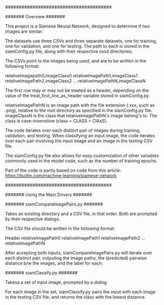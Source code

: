 #######################################

####### Overview #######

This project is a Siamese Neural Network, designed to determine if two images are similar.

The datasets use three CSVs and three separate datasets, one for training, one for validation, and one for testing. The path to each is stored in the siamConfig.py file, along with their respective rood directories.

The CSVs point to the images being used, and are to be written in the following format:

relativeImagepath0,imageClass0
relativeImagePath1,imageClass1
relativeImagePath2,imageClass2
...
relativeImagePathN,imageClassN

The first row may or may not be treated as a header, depending on the value of the treat_first_line_as_header variable stored in siamConfig.py.

relativeImagePathN is an image path with the file extension (.xxx, such as .png), relative to the root directory as specified in the siamConfig.py file.
imageClassN is the class that relativeImagePathN's image belong's to. The class is case-insensitive (class = CLASS = ClAsS).

The code iterates over each distinct pair of images during training, validation, and testing. When classifying an input image, the code iterates over each pair involving the input image and an image in the testing CSV file.

The siamConfig.py file also allows for easy customization of other variables commonly used in the model code, such as the number of training epochs.

Part of the code is partly based on code from this article: https://builtin.com/machine-learning/siamese-network

#######################################

####### Using the Main Drivers #######

####### siamCompareImagePairs.py #######

Takes an existing directory and a CSV file, in that order. Both are prompted by their respective dialogs.

The CSV file should be written in the following format:

Header
relativeImagePath0
relativeImagePath1
relativeImagePath2
...
relativeImagePathN

After accepting both inputs, siamCompareImagePairs.py will iterate over each distinct pair, outputing the image paths, the (predicted) pairwise distance b/w the images, and the label for each.

####### siamClassify.py #######

Takesa a set of input image, prompted by a dialog.

For each image in the set, siamClassify.py pairs the input with each image in the testing CSV file, and returns the class with the lowest distance.